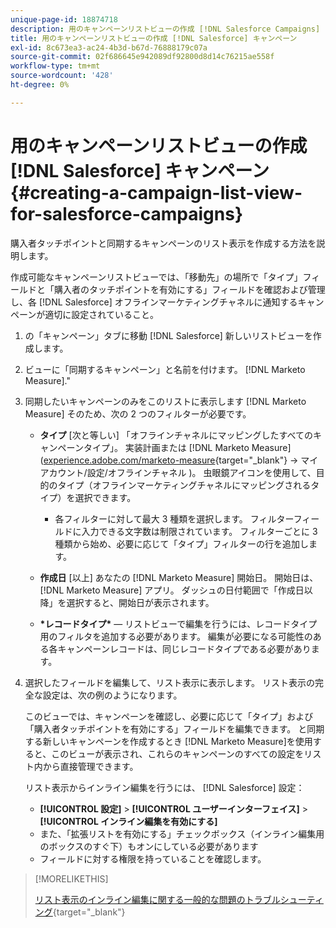 ```yaml
---
unique-page-id: 18874718
description: 用のキャンペーンリストビューの作成 [!DNL Salesforce Campaigns] - [!DNL Marketo Measure]  — 製品ドキュメント
title: 用のキャンペーンリストビューの作成 [!DNL Salesforce] キャンペーン
exl-id: 8c673ea3-ac24-4b3d-b67d-76888179c07a
source-git-commit: 02f686645e942089df92800d8d14c76215ae558f
workflow-type: tm+mt
source-wordcount: '428'
ht-degree: 0%

---
```


# 用のキャンペーンリストビューの作成 [!DNL Salesforce] キャンペーン {#creating-a-campaign-list-view-for-salesforce-campaigns}

購入者タッチポイントと同期するキャンペーンのリスト表示を作成する方法を説明します。

作成可能なキャンペーンリストビューでは、「移動先」の場所で「タイプ」フィールドと「購入者のタッチポイントを有効にする」フィールドを確認および管理し、各 [!DNL Salesforce] オフラインマーケティングチャネルに通知するキャンペーンが適切に設定されていること。

1. の「キャンペーン」タブに移動 [!DNL Salesforce] 新しいリストビューを作成します。
1. ビューに「同期するキャンペーン」と名前を付けます。 [!DNL Marketo Measure].&quot;
1. 同期したいキャンペーンのみをこのリストに表示します [!DNL Marketo Measure] そのため、次の 2 つのフィルターが必要です。

   * **タイプ** [次と等しい] 「オフラインチャネルにマッピングしたすべてのキャンペーンタイプ」。 実装計画または [!DNL Marketo Measure] ([experience.adobe.com/marketo-measure](https://experience.adobe.com/marketo-measure){target=&quot;_blank&quot;} -> マイアカウント/設定/オフラインチャネル )。 虫眼鏡アイコンを使用して、目的のタイプ（オフラインマーケティングチャネルにマッピングされるタイプ）を選択できます。

      * 各フィルターに対して最大 3 種類を選択します。 フィルターフィールドに入力できる文字数は制限されています。 フィルターごとに 3 種類から始め、必要に応じて「タイプ」フィルターの行を追加します。
   * **作成日** [以上] あなたの [!DNL Marketo Measure] 開始日。 開始日は、 [!DNL Marketo Measure] アプリ。 ダッシュの日付範囲で「作成日以降」を選択すると、開始日が表示されます。
   * **&#42;レコードタイプ&#42;**  — リストビューで編集を行うには、レコードタイプ用のフィルタを追加する必要があります。 編集が必要になる可能性のある各キャンペーンレコードは、同じレコードタイプである必要があります。


1. 選択したフィールドを編集して、リスト表示に表示します。 リスト表示の完全な設定は、次の例のようになります。

   このビューでは、キャンペーンを確認し、必要に応じて「タイプ」および「購入者タッチポイントを有効にする」フィールドを編集できます。 と同期する新しいキャンペーンを作成するとき [!DNL Marketo Measure]を使用すると、このビューが表示され、これらのキャンペーンのすべての設定をリスト内から直接管理できます。

   リスト表示からインライン編集を行うには、 [!DNL Salesforce] 設定：

   * **[!UICONTROL 設定]** > **[!UICONTROL ユーザーインターフェイス]** > **[!UICONTROL インライン編集を有効にする]**
   * また、「拡張リストを有効にする」チェックボックス（インライン編集用のボックスのすぐ下）もオンにしている必要があります
   * フィールドに対する権限を持っていることを確認します。

>[!MORELIKETHIS]
>
>[リスト表示のインライン編集に関する一般的な問題のトラブルシューティング](http://help.salesforce.com/articleView?id=000003911&amp;language=en_US&amp;type=1){target=&quot;_blank&quot;}
